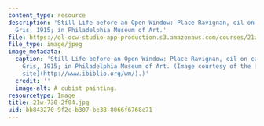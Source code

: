 ```yaml
---
content_type: resource
description: 'Still Life before an Open Window: Place Ravignan, oil on canvas by Juan
  Gris, 1915; in Philadelphia Museum of Art.'
file: https://ol-ocw-studio-app-production.s3.amazonaws.com/courses/21w-730-2-the-creative-spark-fall-2004/bb8432709f2cb307be388066f6768c71_21w-730-2f04.jpg
file_type: image/jpeg
image_metadata:
  caption: 'Still Life before an Open Window: Place Ravignan, oil on canvas by Juan
    Gris, 1915; in Philadelphia Museum of Art. (Image courtesy of the [WebMuseum Web
    site](http://www.ibiblio.org/wm/).)'
  credit: ''
  image-alt: A cubist painting.
resourcetype: Image
title: 21w-730-2f04.jpg
uid: bb843270-9f2c-b307-be38-8066f6768c71
---
```

